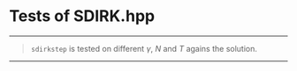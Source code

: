# Tests of SDIRK.hpp

***
> `sdirkstep` is tested on different $\gamma$, $N$ and $T$ agains the solution.
***
